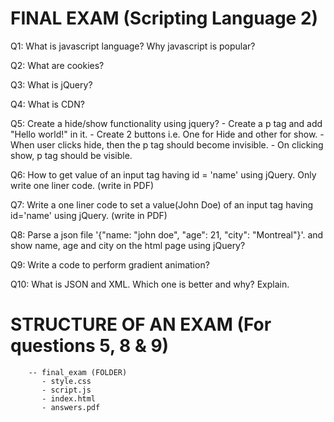# FINAL EXAM (Scripting Language 2)

Q1: What is javascript language? Why javascript is popular?

Q2: What are cookies?

Q3: What is jQuery?

Q4: What is CDN?

Q5: Create a hide/show functionality using jquery?
    - Create a p tag and add "Hello world!" in it.
    - Create 2 buttons i.e. One for Hide and other for show.
    - When user clicks hide, then the p tag should become invisible.
    - On clicking show, p tag should be visible.

Q6: How to get value of an input tag having id = 'name' using jQuery. Only write one liner code. (write in PDF)

Q7: Write a one liner code to set a value(John Doe) of an input tag having id='name' using jQuery. (write in PDF)

Q8: Parse a json file '{"name: "john doe", "age": 21, "city": "Montreal"}'. and show name, age and city on the html page using jQuery?

Q9: Write a code to perform gradient animation?

Q10: What is JSON and XML. Which one is better and why? Explain.


# STRUCTURE OF AN EXAM (For questions 5, 8 & 9)
```
    -- final_exam (FOLDER)
       - style.css
       - script.js
       - index.html
       - answers.pdf  
```
